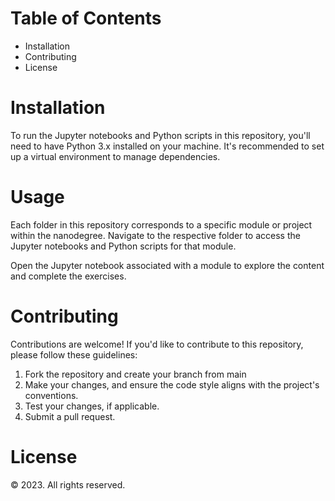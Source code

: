 <h1> Table of Contents </h1>
<ul>
<li> Installation </li>
<li> Contributing </li>
<li> License </li>
</ul>

<h1> Installation </h1>
To run the Jupyter notebooks and Python scripts in this repository, you'll need to have Python 3.x installed on your machine. It's recommended to set up a virtual environment to manage dependencies.

<h1> Usage </h1>
Each folder in this repository corresponds to a specific module or project within the nanodegree. Navigate to the respective folder to access the Jupyter notebooks and Python scripts for that module.

Open the Jupyter notebook associated with a module to explore the content and complete the exercises.

<h1> Contributing </h1>
Contributions are welcome! If you'd like to contribute to this repository, please follow these guidelines:
<ol>
<li> Fork the repository and create your branch from main </li>
<li> Make your changes, and ensure the code style aligns with the project's conventions. </li>
<li> Test your changes, if applicable. </li>
<li> Submit a pull request. </li>
</ol>
<h1> License </h1> <!-- Updated section of the ReadMe file -->
<footer>
    <p> &copy; 2023. All rights reserved.</p>
</footer>

